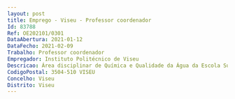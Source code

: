 ```yaml
--- 
layout: post
title: Emprego - Viseu - Professor coordenador
Id: 83788
Ref: OE202101/0301
DataAbertura: 2021-01-12
DataFecho: 2021-02-09
Trabalho: Professor coordenador
Empregador: Instituto Politécnico de Viseu
Descricao: Área disciplinar de Química e Qualidade da Água da Escola Superior de Tecnologia e Gestão de Viseu.
CodigoPostal: 3504-510 VISEU
Concelho: Viseu
Distrito: Viseu
--- 
```

